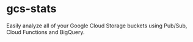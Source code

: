 # gcs-stats

Easily analyze all of your Google Cloud Storage buckets using Pub/Sub, Cloud Functions and BigQuery.
